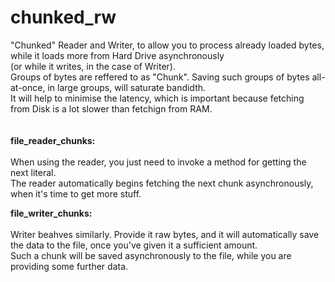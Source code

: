 # chunked_rw

"Chunked" Reader and Writer, to allow you to process already loaded bytes, while it loads more from Hard Drive asynchronously
</br>(or while it writes, in the case of Writer). </br>
Groups of bytes are reffered to as "Chunk". Saving such groups of bytes all-at-once, in large groups, will saturate bandidth. </br>
It will help to minimise the latency, which is important because fetching from Disk is a lot slower than fetchign from RAM.
</br>
</br>
</br>
<b>file_reader_chunks:</b></br></br>
When using the reader, you just need to invoke a method for getting the next literal.</br> 
The reader automatically begins fetching the next chunk asynchronously, when it's time to get more stuff.

<b>file_writer_chunks:</b></br></br>
Writer beahves similarly. Provide it raw bytes, and it will automatically save the data to the file, once you've given it a sufficient amount.</br>
Such a chunk will be saved asynchronously to the file, while you are providing some further data.
